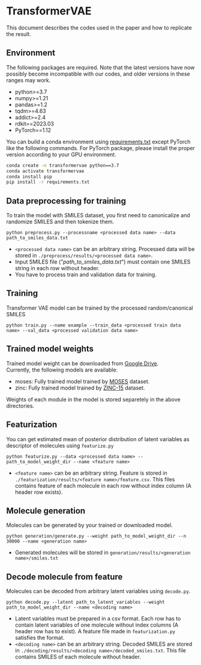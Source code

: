# TransformerVAE
This document describes the codes used in the paper and how to replicate the result.

## Environment
The following packages are required. Note that the latest versions have now possibly become incompatible with our codes, and older versions in these ranges may work.
- python>=3.7
- numpy>=1.21
- pandas>=1.2
- tqdm>=4.63
- addict>=2.4
- rdkit==2023.03
- PyTorch==1.12

You can build a conda environment using [requirements.txt](requirements.txt) except PyTorch like the following commands. For PyTorch package, please install the proper version according to your GPU environment.
```sh
conda create -n transformervae python==3.7
conda activate transformervae
conda install pip
pip install -r requirements.txt
```

## Data preprocessing for training
To train the model with SMILES dataset, you first need to canonicalize and randomize SMILES and then tokenize them.   
```
python preprocess.py --processname <processed data name> --data path_to_smiles_data.txt
```
- ```<processed data name>``` can be an arbitrary string. Processed data will be stored in ```./preprocess/results/<processed data name>```.
- Input SMILES file ("*path_to_smiles_data.txt*") must contain one SMILES string in each row without header.  
- You have to process train and validation data for training.

## Training
Transformer VAE model can be trained by the processed random/canonical SMILES
```
python train.py --name example --train_data <processed train data name> --val_data <processed validation data name>
```

## Trained model weights
Trained model weight can be downloaded from [Google Drive](https://drive.google.com/open?id=1nAWJpFPSsnd_y3nE7xHWcdSgA64WX5Je&usp=drive_fs).  
Currently, the following models are available:
- moses: Fully trained model trained by [MOSES](https://github.com/molecularsets/moses) dataset.
- zinc: Fully trained model trained by [ZINC-15](https://zinc15.docking.org/) dataset.  

Weights of each module in the model is stored separetely in the above directories.

## Featurization
You can get estimated mean of posterior distribution of latent variables as descriptor of molecules using ```featurize.py```
```
python featurize.py --data <processed data name> -- path_to_model_weight_dir --name <feature name>
```
- ```<feature name>``` can be an arbitrary string. Feature is stored in ```./featurization/results/<feature name>/feature.csv```. This files contains feature of each molecule in each row without index column (A header row exists).

## Molecule generation
Molecules can be generated by your trained or downloaded model.
```
python generation/generate.py --weight path_to_model_weight_dir --n 30000 --name <generation name>
```
- Generated molecules will be stored in ```generation/results/<generation name>/smiles.txt```


## Decode molecule from feature
Molecules can be decoded from arbitrary latent variables using ```decode.py```.
```
python decode.py --latent path_to_latent_variables --weight path_to_model_weight_dir --name <decoding name>
```
- Latent variables must be prepared in a csv format. Each row has to contain latent variables of one molecule without index columns (A header row has to exist). A feature file made in ```featurization.py``` satisfies the format. 
- ```<decoding name>``` can be an arbitrary string. Decoded SMILES are stored in ```./decoding/results/<decoding name>/decoded_smiles.txt```. This file contains SMILES of each molecule without header.
